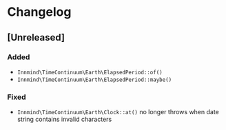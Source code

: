 # Changelog

## [Unreleased]

### Added

- `Innmind\TimeContinuum\Earth\ElapsedPeriod::of()`
- `Innmind\TimeContinuum\Earth\ElapsedPeriod::maybe()`

### Fixed

- `Innmind\TimeContinuum\Earth\Clock::at()` no longer throws when date string contains invalid characters
